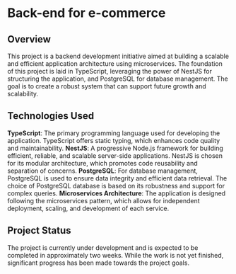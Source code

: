 # Back-end for e-commerce 
## Overview
This project is a backend development initiative aimed at building a scalable and efficient application architecture using microservices. The foundation of this project is laid in TypeScript, leveraging the power of NestJS for structuring the application, and PostgreSQL for database management. The goal is to create a robust system that can support future growth and scalability.

## Technologies Used
**TypeScript**: The primary programming language used for developing the application. TypeScript offers static typing, which enhances code quality and maintainability.
**NestJS**: A progressive Node.js framework for building efficient, reliable, and scalable server-side applications. NestJS is chosen for its modular architecture, which promotes code reusability and separation of concerns.
**PostgreSQL**: For database management, PostgreSQL is used to ensure data integrity and efficient data retrieval. The choice of PostgreSQL database is based on its robustness and support for complex queries.
**Microservices Architecture**: The application is designed following the microservices pattern, which allows for independent deployment, scaling, and development of each service.

## Project Status
The project is currently under development and is expected to be completed in approximately two weeks. While the work is not yet finished, significant progress has been made towards the project goals. 
